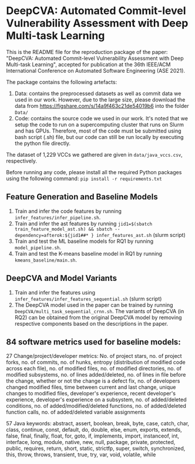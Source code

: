# DeepCVA: Automated Commit-level Vulnerability Assessment with Deep Multi-task Learning
This is the README file for the reproduction package of the paper: "DeepCVA: Automated Commit-level Vulnerability Assessment with Deep Multi-task Learning", accepted for publication at the 36th IEEE/ACM International Conference on Automated Software Engineering (ASE 2021).

The package contains the following artefacts:
1. Data: contains the preprocessed datasets as well as commit data we used in our work. However, due to the large size, please download the data from https://figshare.com/s/14a9f463c21de54019b6 into the folder `Data/`
2. Code: contains the source code we used in our work. It's noted that we setup the code to run on a supercomputing cluster that runs on Slurm and has GPUs. Therefore, most of the code must be submitted using bash script (.sh) file, but our code can still be run locally by executing the python file directly.

The dataset of 1,229 VCCs we gathered are given in `data/java_vccs.csv`, respectively.

Before running any code, please install all the required Python packages using the following command: `pip install -r requirements.txt`

## Feature Generation and Baseline Models
1. Train and infer the code features by running `infer_features/infer_pipeline.sh`.
2. Train and infer the ast features by running `jid1=$(sbatch train_feature_model_ast.sh) && sbatch --dependency=afterok:${jid1##* } infer_features_ast.sh` (slurm script)
3. Train and test the ML baseline models for RQ1 by running `model_pipeline.sh`.
4. Train and test the K-means baseline model in RQ1 by running `kmeans_baseline/main.sh`.

## DeepCVA and Model Variants
1. Train and infer the features using `infer_features/infer_features_sequential.sh` (slurm script)
2. The DeepCVA model used in the paper can be trained by running `DeepCVA/multi_task_sequential_crnn.sh`. The variants of DeepCVA (in RQ2) can be obtained from the original DeepCVA model by removing respective components based on the descriptions in the paper.

## 84 software metrics used for baseline models:

27 Change/project/developer metrics: No. of project stars, no. of project forks, no. of commits, no. of hunks, entropy (distribution of modified code across each file), no. of modified files, no. of modified directories, no. of modified subsystems, no. of lines added/deleted, no. of lines in file before the change, whether or not the change is a defect fix, no. of developers changed modified files, time between current and last change, unique changes to modified files, developer's experience, recent developer's experience, developer's experience on a subsystem, no. of added/deleted conditions, no. of added/modified/deleted functions, no. of added/deleted function calls, no. of added/deleted variable assignments

57 Java keywords: abstract, assert, boolean, break, byte, case, catch, char, class, continue, const, default, do, double, else, enum, exports, extends, false, final, finally, float, for, goto, if, implements, import, instanceof, int, interface, long, module, native, new, null, package, private, protected, public, requires, return, short, static, strictfp, super, switch, synchronized, this, throw, throws, transient, true, try, var, void, volatile, while

